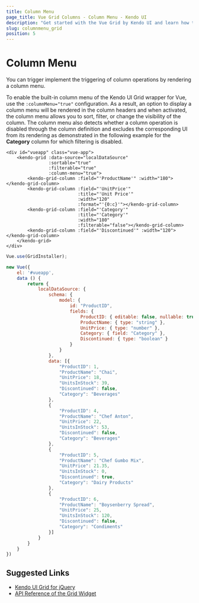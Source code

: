 ```yaml
---
title: Column Menu
page_title: Vue Grid Columns - Column Menu - Kendo UI
description: "Get started with the Vue Grid by Kendo UI and learn how to configure a column menu."
slug: columnmenu_grid
position: 5
---
```


# Column Menu

You can trigger implement the triggering of column operations by rendering a column menu.

To enable the built-in column menu of the Kendo UI Grid wrapper for Vue, use the `:columnMenu="true"` configuration. As a result, an option to display a column menu will be rendered in the column headers and when activated, the column menu allows you to sort, filter, or change the visibility of the column. The column menu also detects whether a column operation is disabled through the column definition and excludes the corresponding UI from its rendering as demonstrated in the following example for the **Category** column for which filtering is disabled.

```html-preview
<div id="vueapp" class="vue-app">
    <kendo-grid :data-source="localDataSource"
                :sortable="true"
                :filterable="true"
                :column-menu="true">
        <kendo-grid-column :field="'ProductName'" :width="180"></kendo-grid-column>
        <kendo-grid-column :field="'UnitPrice'"
                           :title="'Unit Price'"
                           :width="120"
                           :format="'{0:c}'"></kendo-grid-column>
        <kendo-grid-column :field="'Category'"
                           :title="'Category'"
                           :width="180"
                           :filterable="false"></kendo-grid-column>
        <kendo-grid-column :field="'Discontinued'" :width="120"></kendo-grid-column>
    </kendo-grid>
</div>
```
```js
Vue.use(GridInstaller);

new Vue({
    el: '#vueapp',
    data () {
		return {
            localDataSource: {
                schema: {
                    model: {
                        id: "ProductID",
                        fields: {
                            ProductID: { editable: false, nullable: true },
                            ProductName: { type: "string" },
                            UnitPrice: { type: "number" },
                            Category: { field: "Category" },
                            Discontinued: { type: "boolean" }
                        }
                    }
                },
                data: [{
                    "ProductID": 1,
                    "ProductName": "Chai",
                    "UnitPrice": 18,
                    "UnitsInStock": 39,
                    "Discontinued": false,
                    "Category": "Beverages"
                },
                {
                    "ProductID": 4,
                    "ProductName": "Chef Anton",
                    "UnitPrice": 22,
                    "UnitsInStock": 53,
                    "Discontinued": false,
                    "Category": "Beverages"
                },
                {
                    "ProductID": 5,
                    "ProductName": "Chef Gumbo Mix",
                    "UnitPrice": 21.35,
                    "UnitsInStock": 0,
                    "Discontinued": true,
                    "Category": "Dairy Products"
                },
                {
                    "ProductID": 6,
                    "ProductName": "Boysenberry Spread",
                    "UnitPrice": 25,
                    "UnitsInStock": 120,
                    "Discontinued": false,
                    "Category": "Condiments"
                }]
            }
        }
    }
})
```

## Suggested Links

* [Kendo UI Grid for jQuery](https://docs.telerik.com/kendo-ui/controls/data-management/grid/overview)
* [API Reference of the Grid Widget](https://docs.telerik.com/kendo-ui/api/javascript/ui/grid)
